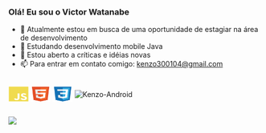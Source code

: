 ### Olá! Eu sou o Victor Watanabe

- 🔭 Atualmente estou em busca de uma oportunidade de estagiar na área de desenvolvimento
- 🌱 Estudando desenvolvimento mobile Java
- 🤔 Estou aberto a críticas e idéias novas
- 📫 Para entrar em contato comigo: kenzo300104@gmail.com

<div style="display: inline_block"><br>
  <img align="center" alt="Kenzo-Js" height="30" width="40" src="https://raw.githubusercontent.com/devicons/devicon/master/icons/javascript/javascript-plain.svg">
  <img align="center" alt="Kenzo-HTML" height="30" width="40" src="https://raw.githubusercontent.com/devicons/devicon/master/icons/html5/html5-original.svg">
  <img align="center" alt="Kenzo-CSS" height="30" width="40" src="https://raw.githubusercontent.com/devicons/devicon/master/icons/css3/css3-original.svg">
  <img align="center" alt="Kenzo-Android" height="30" width="40" src="https://icongr.am/devicon/android-original.svg?size=120&color=00ff11">
</div>

##

 <a href="https://www.linkedin.com/in/victor-kenzo-nobre-watanabe-009767265" target="_blank"><img src="https://img.shields.io/badge/-LinkedIn-%230077B5?style=for-the-badge&logo=linkedin&logoColor=white" target="_blank"></a> 
